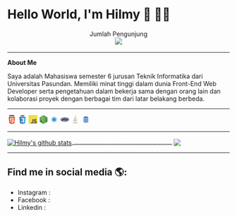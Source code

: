 # Hello World, I'm Hilmy 👋 👨‍💻

<p align="center"> 
  Jumlah Pengunjung<br>
  <img src="https://profile-counter.glitch.me/vo55my/count.svg" />
</p>
<hr>

**About Me**

Saya adalah Mahasiswa semester 6 jurusan Teknik Informatika dari Universitas Pasundan. Memiliki minat tinggi dalam dunia Front-End Web Developer serta pengetahuan dalam bekerja sama dengan orang lain dan kolaborasi proyek dengan berbagai tim dari latar belakang berbeda.

<hr>

<code><img height="20" alt="javascript" src="https://raw.githubusercontent.com/github/explore/80688e429a7d4ef2fca1e82350fe8e3517d3494d/topics/html/html.png"></code> <code><img height="20" alt="javascript" src="https://raw.githubusercontent.com/github/explore/80688e429a7d4ef2fca1e82350fe8e3517d3494d/topics/css/css.png"></code> <code><img height="20" alt="javascript" src="https://raw.githubusercontent.com/github/explore/80688e429a7d4ef2fca1e82350fe8e3517d3494d/topics/javascript/javascript.png"></code> <code><img height="20" alt="nodejs" src="https://raw.githubusercontent.com/github/explore/80688e429a7d4ef2fca1e82350fe8e3517d3494d/topics/nodejs/nodejs.png"></code> <code><img height="20" alt="javascript" src="https://raw.githubusercontent.com/github/explore/80688e429a7d4ef2fca1e82350fe8e3517d3494d/topics/webpack/webpack.png"></code> <code><img height="20" alt="javascript" src="https://raw.githubusercontent.com/github/explore/80688e429a7d4ef2fca1e82350fe8e3517d3494d/topics/php/php.png"></code> <code><img height="20" alt="javascript" src="https://raw.githubusercontent.com/github/explore/80688e429a7d4ef2fca1e82350fe8e3517d3494d/topics/java/java.png"></code> <code><img height="20" alt="javascript" src="https://raw.githubusercontent.com/github/explore/80688e429a7d4ef2fca1e82350fe8e3517d3494d/topics/sql/sql.png"></code>

<hr>
<a href="https://github.com/vo55my/github-readme-stats">
  <img align="center" src="https://github-readme-stats.vercel.app/api?username=vo55my&show_icons=true&include_all_commits=true&theme=tokyonight#gh-dark-mode-only" alt="Hilmy's github stats" />
</a>___________________________________
<a href="https://github.com/vo55my/github-readme-stats">
  <img align="center" src="https://github-readme-stats.vercel.app/api/top-langs/?username=vo55my&layout=compact&theme=tokyonight#gh-dark-mode-only" />
</a>

<br>
<hr>

## Find me in social media 🌎:

- Instagram :
- Facebook :
- Linkedin :

